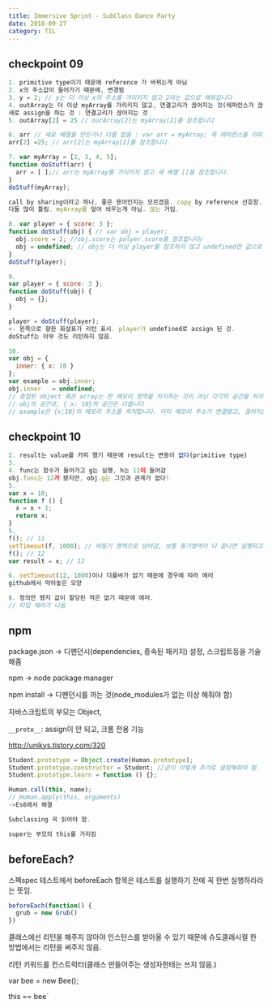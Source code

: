 ```yaml
---
title: Immersive Sprint - SubClass Dance Party
date: 2018-09-27
category: TIL
---
```


## checkpoint 09

```javascript
1. primitive type이기 때문에 reference 가 바뀌는게 아님
2. x의 주소값이 들어가기 때문에, 변경됨
3. y = 2; // y는 더 이상 x의 주소를 가리키지 않고 2라는 값으로 채워집니다
4. outArray는 더 이상 myArray를 가리키지 않고, 연결고리가 끊어지는 것(레퍼런스가 끊어지는 것)
새로 assign을 하는 것 : 연결고리가 끊어지는 것
5. outArray[2] = 25 // ourArray[2]는 myArray[2]를 참조합니다

6. arr // 새로 배열을 만든거나 다름 없음 : var arr = myArray; 즉 레퍼런스를 카피한 것.
arr[2] =25; // arr[2]는 myArray[2]를 참조합니다.

7. var myArray = [2, 3, 4, 5];
function doStuff(arr) {
  arr = [ ];// arr는 myArray를 가리키지 않고 새 배열 []을 참조합니다.
}
doStuff(myArray);

call by sharing이라고 하나, 좋은 용어인지는 모르겠음. copy by reference 선호함.
다들 많이 틀림. myArray를 덮어 씌우는게 아님. 끊는 거임.

8. var player = { score: 3 };
function doStuff(obj) { // var obj = player;
  obj.score = 2; //obj.score는 palyer.score를 참조합니다/
  obj = undefined; // obj는 더 이상 player를 참조하지 않고 undefined란 값으로 채워짐
}
doStuff(player);

9.
var player = { score: 3 };
function doStuff(obj) {
  obj = {};
}

player = doStuff(player);
<- 왼쪽으로 향한 화살표가 리턴 표시. player가 undefined로 assign 된 것.
doStuff는 아무 것도 리턴하지 않음.

10.
var obj = {
  inner: { x: 10 }
};
var example = obj.inner;
obj.inner   = undefined;
// 중첩된 object 혹은 array는 한 메모리 영역을 차지하는 것이 아닌 각각의 공간을 차지합니다.
// obj의 공간과, { x: 10}의 공간은 다릅니다
// example은 {x:10}의 메모리 주소를 차지합니다. 이미 메모리 주소가 연결됐고, 끊어지는 건 아님.

```

## checkpoint 10

```javascript
2. result는 value를 카피 했기 때문에 result는 변동이 없다(primitive type)
3.
4. func는 함수가 들어가고 g는 실행, h는 11이 들어감
obj.func는 12가 됐지만, obj.g는 그것과 관계가 없다!
5.
var x = 10;
function f () {
  x = x + 1;
  return x;
}
5.
f(); // 11
setTimeout(f, 1000); // 비동기 영역으로 넘어감, 보통 동기영역이 다 끝나면 실행되고 하나의 스코프가 끝나고 실행된다고 봄. 동기영역이 다 끝나고 콜백이 넘어옴.
f(); // 12
var result = x; // 12

6. setTimeout(12, 1000)이나 다를바가 없기 때문에 경우에 따라 에러
github에서 막아놓은 모양

8. 정의만 됐지 값이 할당된 적은 없기 때문에 에러.
// 타입 에러가 나옴
```

## npm

package.json -> 디펜던시(dependencies, 종속된 패키지) 설정, 스크립트등을 기술해줌

npm -> node package manager

npm install -> 디펜던시를 까는 것(node_modules가 없는 이상 해줘야 함)

자바스크립트의 부모는 Object,

`__proto__`: assign이 안 되고, 크롬 전용 기능

http://unikys.tistory.com/320

```javascript
Student.prototype = Object.create(Human.prototype);
Student.prototype.constructor = Student; //굳이 이렇게 추가로 설정해줘야 함.
Student.prototype.learn = function () {};

Human.call(this, name);
// Human.apply(this, arguments)
->Es6에서 해결

Subclassing 꼭 읽어야 함.

super는 부모의 this를 가리킴

```

## beforeEach?

스펙spec 테스트에서 beforeEach 항목은 테스트를 실행하기 전에 꼭 한번 실행하라라는 뜻임.

```javascript
beforeEach(function() {
  grub = new Grub()
})
```

클래스에선 리턴을 해주지 않아야 인스턴스를 받아올 수 있기 때문에 슈도클래시컬 한 방법에서는 리턴을 써주지 않음.

리턴 키워드를 컨스트럭터(클래스 만들어주는 생성자한테는 쓰지 않음.)

var bee = new Bee();

this == bee`

